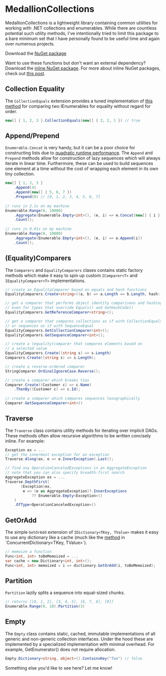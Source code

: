 ﻿MedallionCollections
==============

MedallionCollections is a lightweight library containing common utilities for working with .NET collections and enumerables. While there are countless potential such utility methods, I've intentionally tried to limit this package to a bare minimum set that I have personally found to be useful time and again over numerous projects.

Download the [NuGet package](https://www.nuget.org/packages/MedallionCollections)

Want to use these functions but don't want an external dependency? Download the [inline NuGet package](https://www.nuget.org/packages/MedallionCollections.Inline/). For more about inline NuGet packages, check out [this post](http://www.codeducky.org/inline-nuget-packages-a-solution-to-the-problem-of-utility-libraries/).

## Collection Equality

The `CollectionEquals` extension provides a tuned implementation of [this method](http://www.codeducky.org/engineering-a-collection-equality-function/) for comparing two IEnumerables for equality without regard for order.

```C#
new[] { 1, 2, 3 }.CollectionEquals(new[] { 3, 2, 1 }) // true
```

## Append/Prepend

`Enumerable.Concat` is very handy, but it can be a poor choice for constructing lists due to [quadratic runtime performance](http://blogs.msdn.com/b/wesdyer/archive/2007/03/23/all-about-iterators.aspx). The `Append` and `Prepend` methods allow for construction of lazy sequences which will always iterate in linear time. Furthermore, these can be used to build sequences one element at a time without the cost of wrapping each element in its own tiny collection.

```C#
new[] { 1, 2, 3 }
	.Append(4)
	.Append(new[] { 5, 6, 7 })
	.Prepend(0) // [0, 1, 2, 3, 4, 5, 6, 7]
	
// runs in 2.1s on my machine
Enumerable.Range(0, 10000)
	.Aggregate(Enumerable.Empty<int>(), (e, i) => e.Concat(new[] { i })
	.Count();
	
// runs in 0.01s on my machine
Enumerable.Range(0, 10000)
	.Aggregate(Enumerable.Empty<int>(), (e, i) => e.Append(i))
	.Count();
```

## (Equality)Comparers

The `Comparers` and `EqualityComparers` clases contains static factory methods which make it easy to spin up custom `IComparer<T>` and `IEqualityComparer<T>` implementations.

```C#
// create an EqualityComparer based on equals and hash functions
EqualityComparers.Create<string>((a, b) => a.Length == b.Length, hash: s => s.Length);

// get a comparer that performs object identity comparisons and hashing
// even for types that override Equals() and GetHashCode()
EqualityComparers.GetReferenceComparer<string>();

// get a comparer that compares collections as if with CollectionEquals()
// or sequences as if with SequenceEqual
EqualityComparers.GetCollectionComparer<int>();
EqualityComparers.GetSequenceComparer<int>();

// create a (equality)comparer that compares elements based on
// a selected value
EqualityComparers.Create((string s) => s.Length)
Comparers.Create((string s) => s.Length);

// create a reverse-ordered comparer
StringComparer.OrdinalIgnoreCase.Reverse();

// create a comparer which breaks ties
Comparer.Create((Customer c) => c.Name)
	.ThenBy((Customer c) => c.Id);
	
// create a comparer which compares sequences lexographically
Comparer.GetSequenceComparer<int>()
```

## Traverse

The `Traverse` class contains utility methods for iterating over implicit DAGs. These methods often allow recursive algorithms to be written concisely inline. For example:

```C#
Exception ex = ...
// get the innermost exception for an exception
Traverse.Along(ex, e => e.InnerException).Last();

// find any OperationCanceledExceptions in an AggregateException
// note that you can also specify breadth-first search
AggregateException ex = ...
Traverse.DepthFirst(
	   (Exception)ex, 
		e => (e as AggregateException)?.InnerExceptions 
			?? Enumerable.Empty<Exception>()
	)
	.OfType<OperationCanceledException>()
```

## GetOrAdd

The simple `GetOrAdd` extension of `IDictionary<TKey, TValue>` makes it easy to use any dictionary like a cache (much like the [method](https://msdn.microsoft.com/en-us/library/ee378677(v=vs.110).aspx) in `ConcurrentDictionary<TKey, TValue>`).

```C#
// memoize a function
Func<int, int> toBeMemoized = ...
var cache = new Dictionary<int, int>();
Func<int, int> memoized = i => dictionary.GetOrAdd(i, toBeMemoized);
```

## Partition

`Partition` lazily splits a sequence into equal-sized chunks.

```C#
// returns [[0, 1, 2], [3, 4, 5], [6, 7, 8], [9]]
Enumerable.Range(0, 10).Partition(3)
```

## Empty

The `Empty` class contains static, cached, immutable implementations of all generic and non-generic collection interfaces. Under the hood these are implemented by a specialized implementation with minimal overhead. For example, GetEnumerator() does not require allocation.

```C#
Empty.Dictionary<string, object>().ContainsKey("foo") // false
```

Something else you'd like to see here? Let me know!